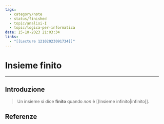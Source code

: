 ```yaml
---
tags:
  - category/note
  - status/finished
  - topic/analisi-I
  - topic/logica-per-informatica
date: 15-10-2023 21:03:34
links:
  - "[[Lecture 12102023091734]]"
---
```

# Insieme finito
---
## Introduzione
> Un insieme si dice **finito** quando _non_ è [[Insieme infinito|infinito]].

## Referenze